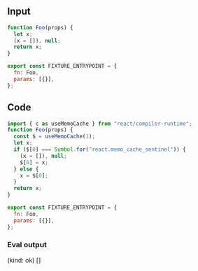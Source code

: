 
## Input

```javascript
function Foo(props) {
  let x;
  (x = []), null;
  return x;
}

export const FIXTURE_ENTRYPOINT = {
  fn: Foo,
  params: [{}],
};

```

## Code

```javascript
import { c as useMemoCache } from "react/compiler-runtime";
function Foo(props) {
  const $ = useMemoCache(1);
  let x;
  if ($[0] === Symbol.for("react.memo_cache_sentinel")) {
    (x = []), null;
    $[0] = x;
  } else {
    x = $[0];
  }
  return x;
}

export const FIXTURE_ENTRYPOINT = {
  fn: Foo,
  params: [{}],
};

```
      
### Eval output
(kind: ok) []